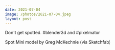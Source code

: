 ```yaml
---
date: 2021-07-04
image: /photos/2021-07-04.jpeg
layout: post
---
```


Don't get spotted. #blender3d and #pixelmator 

Spot Mini model by Greg McKechnie (via Sketchfab)
